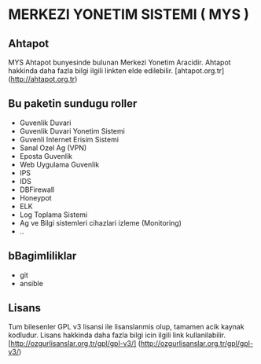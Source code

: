 # **MERKEZI YONETIM SISTEMI ( MYS )**

Ahtapot
-------

MYS Ahtapot bunyesinde bulunan Merkezi Yonetim Aracidir. 
Ahtapot hakkinda daha fazla bilgi ilgili linkten elde edilebilir.
[ahtapot.org.tr] (http://ahtapot.org.tr)

Bu paketin sundugu roller
------------------------
- Guvenlik Duvari
- Guvenlik Duvari Yonetim Sistemi
- Guvenli Internet Erisim Sistemi
- Sanal Ozel Ag (VPN)
- Eposta Guvenlik
- Web Uygulama Guvenlik
- IPS
- IDS
- DBFirewall
- Honeypot
- ELK
- Log Toplama Sistemi
- Ag ve Bilgi sistemleri cihazlari izleme (Monitoring)
- ..

bBagimliliklar
-------------

- git
- ansible

Lisans
------

Tum bilesenler GPL v3 lisansi ile lisanslanmis olup, tamamen acik kaynak kodludur.
Lisans hakkinda daha fazla bilgi icin ilgili link kullanilabilir.
[http://ozgurlisanslar.org.tr/gpl/gpl-v3/] (http://ozgurlisanslar.org.tr/gpl/gpl-v3/)
